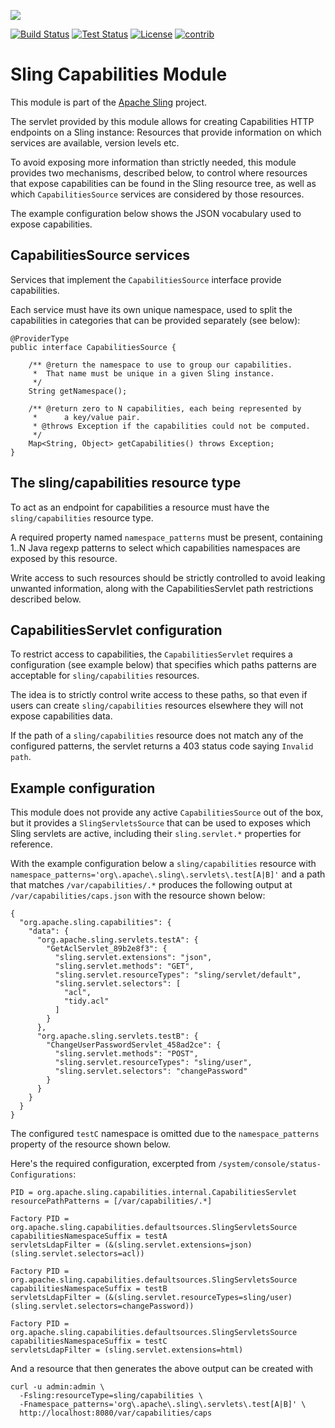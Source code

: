 [<img src="http://sling.apache.org/res/logos/sling.png"/>](http://sling.apache.org)

 [![Build Status](https://builds.apache.org/buildStatus/icon?job=sling-org-apache-sling-capabilities-1.8)](https://builds.apache.org/view/S-Z/view/Sling/job/sling-org-apache-sling-capabilities-1.8) [![Test Status](https://img.shields.io/jenkins/t/https/builds.apache.org/view/S-Z/view/Sling/job/sling-org-apache-sling-capabilities-1.8.svg)](https://builds.apache.org/view/S-Z/view/Sling/job/sling-org-apache-sling-capabilities-1.8/test_results_analyzer/) [![License](https://img.shields.io/badge/License-Apache%202.0-blue.svg)](https://www.apache.org/licenses/LICENSE-2.0)&#32;[![contrib](http://sling.apache.org/badges/status-contrib.svg)](https://github.com/apache/sling-aggregator/blob/master/docs/status/contrib.md)
 
Sling Capabilities Module
=========================

This module is part of the [Apache Sling](https://sling.apache.org) project.

The servlet provided by this module allows for creating Capabilities HTTP endpoints
on a Sling instance: Resources that provide information on which services are available,
version levels etc.

To avoid exposing more information than strictly needed, this module provides two mechanisms, 
described below, to control where resources that expose capabilities can be found in the Sling 
resource tree, as well as which `CapabilitiesSource` services are considered by those resources.

The example configuration below shows the JSON vocabulary used to expose capabilities.

CapabilitiesSource services
----------------------------

Services that implement the `CapabilitiesSource` interface provide capabilities.

Each service must have its own unique namespace, used to split the capabilities in
categories that can be provided separately (see below):

    @ProviderType
    public interface CapabilitiesSource {

        /** @return the namespace to use to group our capabilities.
         *  That name must be unique in a given Sling instance.
         */
        String getNamespace();

        /** @return zero to N capabilities, each being represented by
         *      a key/value pair.
         * @throws Exception if the capabilities could not be computed.
         */
        Map<String, Object> getCapabilities() throws Exception;
    }
    
The sling/capabilities resource type
------------------------------------

To act as an endpoint for capabilities a resource must have the `sling/capabilities`
resource type.

A required property named `namespace_patterns` must be present, containing 1..N Java
regexp patterns to select which capabilities namespaces are exposed by this resource.

Write access to such resources should be strictly controlled to avoid leaking unwanted
information, along with the CapabilitiesServlet path restrictions described below.

CapabilitiesServlet configuration
---------------------------------
To restrict access to capabilities, the `CapabilitiesServlet` requires a configuration
(see example below) that specifies which paths patterns are acceptable for `sling/capabilities` 
resources.

The idea is to strictly control write access to these paths, so that even if users can create
`sling/capabilities` resources elsewhere they will not expose capabilities data.

If the path of a `sling/capabilities` resource does not match any of the configured patterns,
the servlet returns a 403 status code saying `Invalid path`.

Example configuration
---------------------
This module does not provide any active `CapabilitiesSource` out of the box, but it provides a
`SlingServletsSource` that can be used to exposes which Sling servlets are active, including their
`sling.servlet.*` properties for reference.

With the example configuration below a `sling/capabilities` resource with 
`namespace_patterns='org\.apache\.sling\.servlets\.test[A|B]'` and a path that matches `/var/capabilities/.*`
produces the following output at `/var/capabilities/caps.json` with the resource shown 
below:

    {
      "org.apache.sling.capabilities": {
        "data": {
          "org.apache.sling.servlets.testA": {
            "GetAclServlet_89b2e8f3": {
              "sling.servlet.extensions": "json",
              "sling.servlet.methods": "GET",
              "sling.servlet.resourceTypes": "sling/servlet/default",
              "sling.servlet.selectors": [
                "acl",
                "tidy.acl"
              ]
            }
          },
          "org.apache.sling.servlets.testB": {
            "ChangeUserPasswordServlet_458ad2ce": {
              "sling.servlet.methods": "POST",
              "sling.servlet.resourceTypes": "sling/user",
              "sling.servlet.selectors": "changePassword"
            }
          }
        }
      }
    }

The configured `testC` namespace is omitted due to the `namespace_patterns` property of the resource shown below.

Here's the required configuration, excerpted from `/system/console/status-Configurations`:

    PID = org.apache.sling.capabilities.internal.CapabilitiesServlet
    resourcePathPatterns = [/var/capabilities/.*]

	Factory PID = org.apache.sling.capabilities.defaultsources.SlingServletsSource
	capabilitiesNamespaceSuffix = testA
	servletsLdapFilter = (&(sling.servlet.extensions=json)(sling.servlet.selectors=acl))    
	
	Factory PID = org.apache.sling.capabilities.defaultsources.SlingServletsSource
	capabilitiesNamespaceSuffix = testB
	servletsLdapFilter = (&(sling.servlet.resourceTypes=sling/user)(sling.servlet.selectors=changePassword))

	Factory PID = org.apache.sling.capabilities.defaultsources.SlingServletsSource
	capabilitiesNamespaceSuffix = testC
	servletsLdapFilter = (sling.servlet.extensions=html)

And a resource that then generates the above output can be created with

    curl -u admin:admin \
      -Fsling:resourceType=sling/capabilities \
      -Fnamespace_patterns='org\.apache\.sling\.servlets\.test[A|B]' \
      http://localhost:8080/var/capabilities/caps

